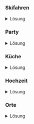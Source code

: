 ### Skifahren
<details> <summary>Lösung</summary>  

| no | Bedeutung      |
|----|----------------|
| 1  | Einkehrschwung |
| 2  | Powdern        |
| 3  | Strudel        |
| 4  | Skiwasser      |

</details> 

### Party
<details> <summary>Lösung</summary>  

| no | Bedeutung  |
|----|------------|
| 1  | Unrat      |
| 2  | Union      |
| 3  | Barack     |
| 4  | Apfelbrand |

</details>  

### Küche

<details> <summary>Lösung</summary>  

| no | Bedeutung     |
|----|---------------|
| 1  | Spiegelei     |
| 2  | Nudelholz     |
| 3  | Orangenpresse |
| 4  | Schaumloeffel |

</details> 


### Hochzeit

<details> <summary>Lösung</summary>  

| no | Bedeutung     |
|----|---------------|
| 1  | Bindung       |
| 2  | Walzer        |
| 3  | Flitterwochen |
| 4  | Ringkissen    |

</details> 


### Orte

<details> <summary>Lösung</summary>  

| no | Bedeutung   |
|----|-------------|
| 1  | Zeltlager   |
| 2  | Cork        |
| 3  | Geranienweg |
| 4  |             |

</details> 

